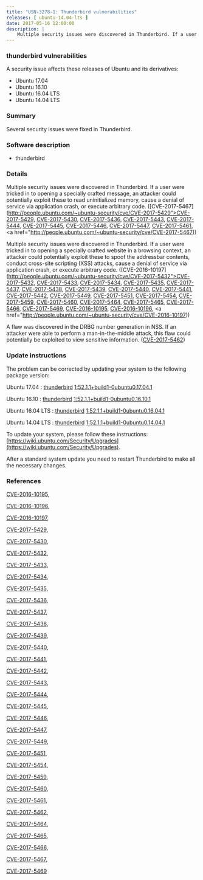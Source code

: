 ```yaml
---
title: "USN-3278-1: Thunderbird vulnerabilities"
releases: [ ubuntu-14.04-lts ]
date: 2017-05-16 12:00:00
description: |
    Multiple security issues were discovered in Thunderbird. If a user were tricked in to opening a specially crafted message, an attacker could potentially exploit these to read uninitialized memory, cause a denial of service via application crash, or execute arbitrary code. ([CVE-2017-5467](http://people.ubuntu.com/~ubuntu-security/cve/CVE-2017-5429">CVE-2017-5429</a>, <a href="http://people.ubuntu.com/~ubuntu-security/cve/CVE-2017-5430">CVE-2017-5430</a>, <a href="http://people.ubuntu.com/~ubuntu-security/cve/CVE-2017-5436">CVE-2017-5436</a>, <a href="http://people.ubuntu.com/~ubuntu-security/cve/CVE-2017-5443">CVE-2017-5443</a>, <a href="http://people.ubuntu.com/~ubuntu-security/cve/CVE-2017-5444">CVE-2017-5444</a>, <a href="http://people.ubuntu.com/~ubuntu-security/cve/CVE-2017-5445">CVE-2017-5445</a>, <a href="http://people.ubuntu.com/~ubuntu-security/cve/CVE-2017-5446">CVE-2017-5446</a>, <a href="http://people.ubuntu.com/~ubuntu-security/cve/CVE-2017-5447">CVE-2017-5447</a>, <a href="http://people.ubuntu.com/~ubuntu-security/cve/CVE-2017-5461">CVE-2017-5461</a>, <a href="http://people.ubuntu.com/~ubuntu-security/cve/CVE-2017-5467))
--- 
```

 
### thunderbird vulnerabilities

A security issue affects these releases of Ubuntu and its derivatives:

* Ubuntu 17.04
* Ubuntu 16.10
* Ubuntu 16.04 LTS
* Ubuntu 14.04 LTS

### Summary

Several security issues were fixed in Thunderbird. 

### Software description

* thunderbird 

### Details

Multiple security issues were discovered in Thunderbird. If a user were tricked in to opening a specially crafted message, an attacker could potentially exploit these to read uninitialized memory, cause a denial of service via application crash, or execute arbitrary code. ([CVE-2017-5467](http://people.ubuntu.com/~ubuntu-security/cve/CVE-2017-5429">CVE-2017-5429</a>, <a href="http://people.ubuntu.com/~ubuntu-security/cve/CVE-2017-5430">CVE-2017-5430</a>, <a href="http://people.ubuntu.com/~ubuntu-security/cve/CVE-2017-5436">CVE-2017-5436</a>, <a href="http://people.ubuntu.com/~ubuntu-security/cve/CVE-2017-5443">CVE-2017-5443</a>, <a href="http://people.ubuntu.com/~ubuntu-security/cve/CVE-2017-5444">CVE-2017-5444</a>, <a href="http://people.ubuntu.com/~ubuntu-security/cve/CVE-2017-5445">CVE-2017-5445</a>, <a href="http://people.ubuntu.com/~ubuntu-security/cve/CVE-2017-5446">CVE-2017-5446</a>, <a href="http://people.ubuntu.com/~ubuntu-security/cve/CVE-2017-5447">CVE-2017-5447</a>, <a href="http://people.ubuntu.com/~ubuntu-security/cve/CVE-2017-5461">CVE-2017-5461</a>, <a href="http://people.ubuntu.com/~ubuntu-security/cve/CVE-2017-5467))

Multiple security issues were discovered in Thunderbird. If a user were tricked in to opening a specially crafted website in a browsing context, an attacker could potentially exploit these to spoof the addressbar contents, conduct cross-site scripting (XSS) attacks, cause a denial of service via application crash, or execute arbitrary code. ([CVE-2016-10197](http://people.ubuntu.com/~ubuntu-security/cve/CVE-2017-5432">CVE-2017-5432</a>, <a href="http://people.ubuntu.com/~ubuntu-security/cve/CVE-2017-5433">CVE-2017-5433</a>, <a href="http://people.ubuntu.com/~ubuntu-security/cve/CVE-2017-5434">CVE-2017-5434</a>, <a href="http://people.ubuntu.com/~ubuntu-security/cve/CVE-2017-5435">CVE-2017-5435</a>, <a href="http://people.ubuntu.com/~ubuntu-security/cve/CVE-2017-5437">CVE-2017-5437</a>, <a href="http://people.ubuntu.com/~ubuntu-security/cve/CVE-2017-5438">CVE-2017-5438</a>, <a href="http://people.ubuntu.com/~ubuntu-security/cve/CVE-2017-5439">CVE-2017-5439</a>, <a href="http://people.ubuntu.com/~ubuntu-security/cve/CVE-2017-5440">CVE-2017-5440</a>, <a href="http://people.ubuntu.com/~ubuntu-security/cve/CVE-2017-5441">CVE-2017-5441</a>, <a href="http://people.ubuntu.com/~ubuntu-security/cve/CVE-2017-5442">CVE-2017-5442</a>, <a href="http://people.ubuntu.com/~ubuntu-security/cve/CVE-2017-5449">CVE-2017-5449</a>, <a href="http://people.ubuntu.com/~ubuntu-security/cve/CVE-2017-5451">CVE-2017-5451</a>, <a href="http://people.ubuntu.com/~ubuntu-security/cve/CVE-2017-5454">CVE-2017-5454</a>, <a href="http://people.ubuntu.com/~ubuntu-security/cve/CVE-2017-5459">CVE-2017-5459</a>, <a href="http://people.ubuntu.com/~ubuntu-security/cve/CVE-2017-5460">CVE-2017-5460</a>, <a href="http://people.ubuntu.com/~ubuntu-security/cve/CVE-2017-5464">CVE-2017-5464</a>, <a href="http://people.ubuntu.com/~ubuntu-security/cve/CVE-2017-5465">CVE-2017-5465</a>, <a href="http://people.ubuntu.com/~ubuntu-security/cve/CVE-2017-5466">CVE-2017-5466</a>, <a href="http://people.ubuntu.com/~ubuntu-security/cve/CVE-2017-5469">CVE-2017-5469</a>, <a href="http://people.ubuntu.com/~ubuntu-security/cve/CVE-2016-10195">CVE-2016-10195</a>, <a href="http://people.ubuntu.com/~ubuntu-security/cve/CVE-2016-10196">CVE-2016-10196</a>, <a href="http://people.ubuntu.com/~ubuntu-security/cve/CVE-2016-10197))

A flaw was discovered in the DRBG number generation in NSS. If an attacker were able to perform a man-in-the-middle attack, this flaw could potentially be exploited to view sensitive information. ([CVE-2017-5462](http://people.ubuntu.com/~ubuntu-security/cve/CVE-2017-5462)) 

### Update instructions

The problem can be corrected by updating your system to the following package version:

Ubuntu 17.04
 : [thunderbird](https://launchpad.net/ubuntu/+source/thunderbird) <span> [1:52.1.1+build1-0ubuntu0.17.04.1](https://launchpad.net/ubuntu/+source/thunderbird/1:52.1.1+build1-0ubuntu0.17.04.1) </span> 

Ubuntu 16.10
 : [thunderbird](https://launchpad.net/ubuntu/+source/thunderbird) <span> [1:52.1.1+build1-0ubuntu0.16.10.1](https://launchpad.net/ubuntu/+source/thunderbird/1:52.1.1+build1-0ubuntu0.16.10.1) </span> 

Ubuntu 16.04 LTS
 : [thunderbird](https://launchpad.net/ubuntu/+source/thunderbird) <span> [1:52.1.1+build1-0ubuntu0.16.04.1](https://launchpad.net/ubuntu/+source/thunderbird/1:52.1.1+build1-0ubuntu0.16.04.1) </span> 

Ubuntu 14.04 LTS
 : [thunderbird](https://launchpad.net/ubuntu/+source/thunderbird) <span> [1:52.1.1+build1-0ubuntu0.14.04.1](https://launchpad.net/ubuntu/+source/thunderbird/1:52.1.1+build1-0ubuntu0.14.04.1) </span> 

To update your system, please follow these instructions: [https://wiki.ubuntu.com/Security/Upgrades](https://wiki.ubuntu.com/Security/Upgrades).

After a standard system update you need to restart Thunderbird to make all the necessary changes. 

### References

 [CVE-2016-10195](http://people.ubuntu.com/~ubuntu-security/cve/CVE-2016-10195), 

 [CVE-2016-10196](http://people.ubuntu.com/~ubuntu-security/cve/CVE-2016-10196), 

 [CVE-2016-10197](http://people.ubuntu.com/~ubuntu-security/cve/CVE-2016-10197), 

 [CVE-2017-5429](http://people.ubuntu.com/~ubuntu-security/cve/CVE-2017-5429), 

 [CVE-2017-5430](http://people.ubuntu.com/~ubuntu-security/cve/CVE-2017-5430), 

 [CVE-2017-5432](http://people.ubuntu.com/~ubuntu-security/cve/CVE-2017-5432), 

 [CVE-2017-5433](http://people.ubuntu.com/~ubuntu-security/cve/CVE-2017-5433), 

 [CVE-2017-5434](http://people.ubuntu.com/~ubuntu-security/cve/CVE-2017-5434), 

 [CVE-2017-5435](http://people.ubuntu.com/~ubuntu-security/cve/CVE-2017-5435), 

 [CVE-2017-5436](http://people.ubuntu.com/~ubuntu-security/cve/CVE-2017-5436), 

 [CVE-2017-5437](http://people.ubuntu.com/~ubuntu-security/cve/CVE-2017-5437), 

 [CVE-2017-5438](http://people.ubuntu.com/~ubuntu-security/cve/CVE-2017-5438), 

 [CVE-2017-5439](http://people.ubuntu.com/~ubuntu-security/cve/CVE-2017-5439), 

 [CVE-2017-5440](http://people.ubuntu.com/~ubuntu-security/cve/CVE-2017-5440), 

 [CVE-2017-5441](http://people.ubuntu.com/~ubuntu-security/cve/CVE-2017-5441), 

 [CVE-2017-5442](http://people.ubuntu.com/~ubuntu-security/cve/CVE-2017-5442), 

 [CVE-2017-5443](http://people.ubuntu.com/~ubuntu-security/cve/CVE-2017-5443), 

 [CVE-2017-5444](http://people.ubuntu.com/~ubuntu-security/cve/CVE-2017-5444), 

 [CVE-2017-5445](http://people.ubuntu.com/~ubuntu-security/cve/CVE-2017-5445), 

 [CVE-2017-5446](http://people.ubuntu.com/~ubuntu-security/cve/CVE-2017-5446), 

 [CVE-2017-5447](http://people.ubuntu.com/~ubuntu-security/cve/CVE-2017-5447), 

 [CVE-2017-5449](http://people.ubuntu.com/~ubuntu-security/cve/CVE-2017-5449), 

 [CVE-2017-5451](http://people.ubuntu.com/~ubuntu-security/cve/CVE-2017-5451), 

 [CVE-2017-5454](http://people.ubuntu.com/~ubuntu-security/cve/CVE-2017-5454), 

 [CVE-2017-5459](http://people.ubuntu.com/~ubuntu-security/cve/CVE-2017-5459), 

 [CVE-2017-5460](http://people.ubuntu.com/~ubuntu-security/cve/CVE-2017-5460), 

 [CVE-2017-5461](http://people.ubuntu.com/~ubuntu-security/cve/CVE-2017-5461), 

 [CVE-2017-5462](http://people.ubuntu.com/~ubuntu-security/cve/CVE-2017-5462), 

 [CVE-2017-5464](http://people.ubuntu.com/~ubuntu-security/cve/CVE-2017-5464), 

 [CVE-2017-5465](http://people.ubuntu.com/~ubuntu-security/cve/CVE-2017-5465), 

 [CVE-2017-5466](http://people.ubuntu.com/~ubuntu-security/cve/CVE-2017-5466), 

 [CVE-2017-5467](http://people.ubuntu.com/~ubuntu-security/cve/CVE-2017-5467), 

 [CVE-2017-5469](http://people.ubuntu.com/~ubuntu-security/cve/CVE-2017-5469)
 
